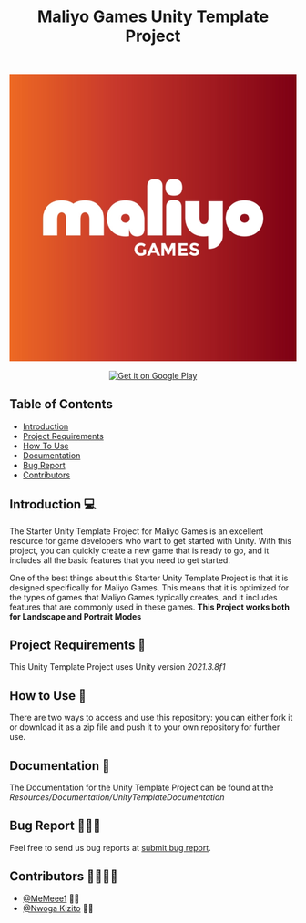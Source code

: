 <h1 align="center"> Maliyo Games Unity Template Project </h1> <br>

<p align="center">
  <img src="https://github.com/maliyogames/UnityTemplateProject/blob/master/maliyoimage.png" alt="VIDEO_ALT_TEXT_GOES_HERE"></a>
</p>


<p align="center">
  
  <a href="https://play.google.com/store/apps/dev?id=7388683869055327292&hl=en&gl=US">
    <img alt="Get it on Google Play" title="Google Play" src="http://i.imgur.com/mtGRPuM.png" width="140">
  </a>
</p>

<!-- START doctoc generated TOC please keep comment here to allow auto update -->
<!-- DON'T EDIT THIS SECTION, INSTEAD RE-RUN doctoc TO UPDATE -->
## Table of Contents

- [Introduction](#introduction)
- [Project Requirements](#project-requirements)
- [How To Use](#How-To-Use)
- [Documentation](#Documentation)
- [Bug Report](#bug-report)
- [Contributors](#contributors)



<!-- END doctoc generated TOC please keep comment here to allow auto update -->

## Introduction 💻

The Starter Unity Template Project for Maliyo Games is an excellent resource for game developers who want to get started with Unity. With this project, you can quickly create a new game that is ready to go, and it includes all the basic features that you need to get started.

One of the best things about this Starter Unity Template Project is that it is designed specifically for Maliyo Games. This means that it is optimized for the types of games that Maliyo Games typically creates, and it includes features that are commonly used in these games. 
**This Project works both for Landscape and Portrait Modes**

## Project Requirements 🙂
This Unity Template Project uses Unity version *2021.3.8f1*

## How to Use 🍭
There are two ways to access and use this repository: you can either fork it or download it as a zip file and push it to your own repository for further use.

## Documentation 📄
The Documentation for the Unity Template Project can be found at the *Resources/Documentation/UnityTemplateDocumentation*

## Bug Report 🐜🐜🐜
Feel free to send us  bug reports at [submit bug report](https://github.com/maliyogames/UnityTemplateProject/issues/new). 

## Contributors 👨‍💻👨‍💻
* [@MeMeee1](https://github.com/MeMeee1) 👩‍💻
* [@Nwoga Kizito](https://github.com/kizito-cyber) 👨‍💻

 
